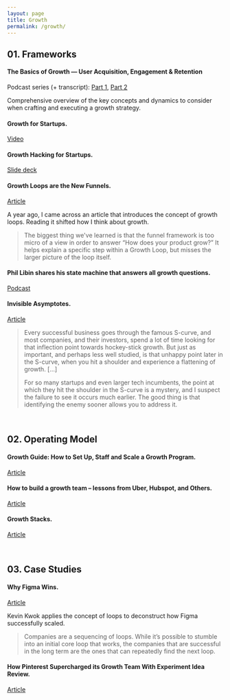 ```yaml
---
layout: page
title: Growth
permalink: /growth/
---
```


## 01. Frameworks

#### The Basics of Growth — User Acquisition, Engagement & Retention

Podcast series (+ transcript): [Part 1](https://a16z.com/2018/08/08/growth-user-acquisition/), [Part 2](https://a16z.com/2018/08/09/growth-engagement-retention/)

Comprehensive overview of the key concepts and dynamics to consider when crafting and executing a growth strategy.

#### Growth for Startups.

[Video](https://youtu.be/6lY9CYIY4pQ)

#### Growth Hacking for Startups.

[Slide deck](https://andrewchen.co/investor-metrics-deck/)

#### Growth Loops are the New Funnels.

[Article](https://www.reforge.com/blog/growth-loops)

A year ago, I came across an article that introduces the concept of growth loops. Reading it shifted how I think about growth.

> The biggest thing we've learned is that the funnel framework is too micro of a view in order to answer “How does your product grow?” It helps explain a specific step within a Growth Loop, but misses the larger picture of the loop itself.

#### Phil Libin  shares his state machine that answers all growth questions.

[Podcast](https://thisweekinstartups.com/e994-all-turtles-ceo-phil-libin-shares-his-state-machine-that-answers-all-growth-questions-future-of-early-stage-vc-w-pete-flint-nfx-rebecca-lynn-canvas-ventures-dave-samuel-freestyle-capital/)

#### Invisible Asymptotes.

[Article](https://www.eugenewei.com/blog/2018/5/21/invisible-asymptotes)

> Every successful business goes through the famous S-curve, and most companies, and their investors, spend a lot of time looking for that inflection point towards hockey-stick growth. But just as important, and perhaps less well studied, is that unhappy point later in the S-curve, when you hit a shoulder and experience a flattening of growth. [...]
>
> For so many startups and even larger tech incumbents, the point at which they hit the shoulder in the S-curve is a mystery, and I suspect the failure to see it occurs much earlier. The good thing is that identifying the enemy sooner allows you to address it. 

&nbsp;
## 02. Operating Model

#### Growth Guide: How to Set Up, Staff and Scale a Growth Program.

[Article](https://www.ycombinator.com/library/59-how-to-set-up-hire-and-scale-a-growth-strategy-and-team)

#### How to build a growth team – lessons from Uber, Hubspot, and Others.

[Article](https://andrewchen.co/how-to-build-a-growth-team/)

#### Growth Stacks.

[Article](https://news.greylock.com/growth-stacks-a-quantitative-look-into-the-tools-growth-teams-use-3829b22f8aa8)

&nbsp;
## 03. Case Studies

#### Why Figma Wins.

[Article](https://kwokchain.com/2020/06/19/why-figma-wins/)

Kevin Kwok applies the concept of loops to deconstruct how Figma successfully scaled.

> Companies are a sequencing of loops. While it’s possible to stumble into an initial core loop that works, the companies that are successful in the long term are the ones that can repeatedly find the next loop.

#### How Pinterest Supercharged its Growth Team With Experiment Idea Review.

[Article](https://medium.com/pinterest-engineering/how-pinterest-supercharged-its-growth-team-with-experiment-idea-review-fd6571a02fb8)

